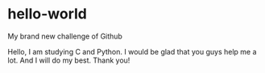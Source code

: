 # hello-world
My brand new challenge of Github

Hello, I am studying C and Python.
I would be glad that you guys help me a lot.
And I will do my best.
Thank you!
